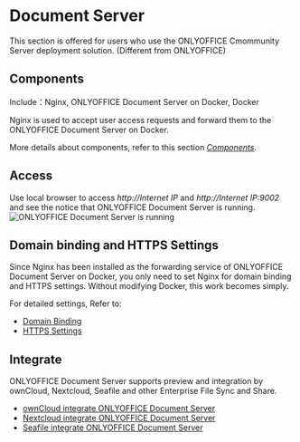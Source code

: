 # Document Server

This section is offered for users who use the ONLYOFFICE Cmommunity Server deployment solution. (Different from ONLYOFFICE)

## Components

Include：Nginx, ONLYOFFICE Document Server on Docker, Docker

Nginx is used to accept user access requests and forward them to the ONLYOFFICE Document Server on Docker.

More details about components, refer to this section [*Components*](/stack-components.md).

## Access

Use local browser to access *http://Internet IP* and *http://Internet IP:9002* and see the notice that ONLYOFFICE Document Server is running.
![ONLYOFFICE Document Server is running](https://libs.websoft9.com/Websoft9/DocsPicture/en/onlyoffice/onlyoffice-dkisrunning-websoft9.png)

## Domain binding and HTTPS Settings

Since Nginx has been installed as the forwarding service of ONLYOFFICE Document Server on Docker, you only need to set Nginx for domain binding and HTTPS settings. Without modifying Docker, this work becomes simply.

For detailed settings, Refer to:

* [Domain Binding](/solution-more.md#domainbinding)
* [HTTPS Settings](/solution-https.md)

## Integrate

ONLYOFFICE Document Server supports preview and integration by ownCloud, Nextcloud, Seafile and other Enterprise File Sync and Share.

* [ownCloud integrate ONLYOFFICE Document Server](http://support.websoft9.com/docs/owncloud/solution-more.html#owncloud-preview-and-edit)
* [Nextcloud integrate ONLYOFFICE Document Server](http://support.websoft9.com/docs/nextcloud/solution-more.html#nextcloud-preview-and-edit)
* [Seafile integrate ONLYOFFICE Document Server](https://support.websoft9.com/docs/seafile/solution-office.html)
